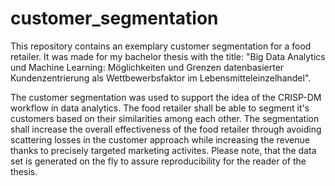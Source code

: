 # customer_segmentation
This repository contains an exemplary customer segmentation for a food retailer.
It was made for my bachelor thesis with the title: 
"Big Data Analytics und Machine Learning: Möglichkeiten und Grenzen datenbasierter Kundenzentrierung als Wettbewerbsfaktor im Lebensmitteleinzelhandel".

The customer segmentation was used to support the idea of the CRISP-DM workflow in data analytics. The food retailer shall be able to segment it's customers based on their similarities among each other. The segmentation shall increase the overall effectiveness of the food retailer through avoiding scattering losses in the customer approach while increasing the revenue thanks to precisely targeted marketing activites. Please note, that the data set is generated on the fly to assure reproducibility for the reader of the thesis.
